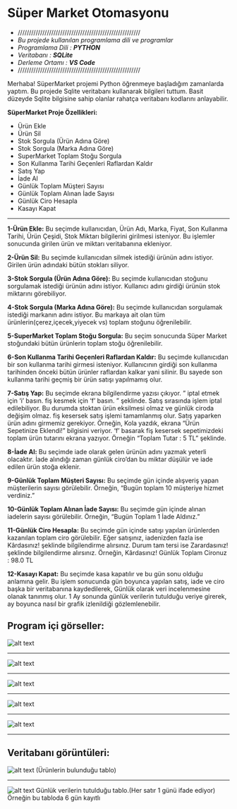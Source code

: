 # Süper Market Otomasyonu
* ///////////////////////////////////////////////////////
* *Bu projede kullanılan programlama dili ve programlar*
* *Programlama Dili : **PYTHON***
* *Veritabanı : **SQLite***
* *Derleme Ortamı : **VS Code***
* ///////////////////////////////////////////////////////

Merhaba!
SüperMarket projemi Python öğrenmeye başladığım zamanlarda yaptım. Bu projede Sqlite veritabanı kullanarak bilgileri tuttum. Basit düzeyde Sqlite bilgisine sahip olanlar rahatça veritabanı kodlarını anlayabilir.

**SüperMarket Proje Özellikleri:**
* Ürün Ekle
* Ürün Sil
* Stok Sorgula (Ürün Adına Göre)
* Stok Sorgula (Marka Adına Göre)
* SuperMarket Toplam Stoğu Sorgula
* Son Kullanma Tarihi Geçenleri Raflardan Kaldır
* Satış Yap
* İade Al
* Günlük Toplam Müşteri Sayısı
* Günlük Toplam Alınan İade Sayısı
* Günlük Ciro Hesapla
* Kasayı Kapat

-------------------------------------------------

**1-Ürün Ekle:**
Bu seçimde kullanıcıdan, Ürün Adı, Marka, Fiyat, Son Kullanma Tarihi, Ürün Çeşidi, Stok Miktarı bilgilerini girilmesi isteniyor. Bu işlemler sonucunda girilen ürün ve miktarı veritabanına ekleniyor.

**2-Ürün Sil:**
Bu seçimde kullanıcıdan silmek istediği ürünün adını istiyor. Girilen ürün adındaki bütün stokları siliyor.

**3-Stok Sorgula (Ürün Adına Göre):**
Bu seçimde kullanıcıdan stoğunu sorgulamak istediği ürünün adını istiyor. Kullanıcı adını girdiği ürünün stok miktarını görebiliyor.

**4-Stok Sorgula (Marka Adına Göre):**
Bu seçimde kullanıcıdan sorgulamak istediği markanın adını istiyor. Bu markaya ait olan tüm ürünlerin(çerez,içecek,yiyecek vs) toplam stoğunu öğrenilebilir.

**5-SuperMarket Toplam Stoğu Sorgula:**
Bu seçim sonucunda Süper Market stoğundaki bütün ürünlerin toplam stoğu öğrenilebilir.

**6-Son Kullanma Tarihi Geçenleri Raflardan Kaldır:**
Bu seçimde kullanıcıdan bir son kullanma tarihi girmesi isteniyor. Kullanıcının girdiği son kullanma tarihinden önceki bütün ürünler raflardan kalkar yani silinir. Bu sayede son kullanma tarihi geçmiş bir ürün satışı yapılmamış olur.

**7-Satış Yap:**
Bu seçimde ekrana bilgilendirme yazısı çıkıyor. ” iptal etmek için ‘i’ basın. fiş kesmek için ‘f’ basın. ” şeklinde. Satış sırasında işlem iptal edilebiliyor. Bu durumda stoktan ürün eksilmesi olmaz ve günlük ciroda değişim olmaz. fiş kesersek satış işlemi tamamlanmış olur. Satış yaparken ürün adını girmemiz gerekiyor. Örneğin, Kola yazdık, ekrana “Ürün Sepetinize Eklendi!” bilgisini veriyor. ‘f’ basarak fiş kesersek sepetimizdeki toplam ürün tutarını ekrana yazıyor. Örneğin “Toplam Tutar : 5 TL” şeklinde.

**8-İade Al:**
Bu seçimde iade olarak gelen ürünün adını yazmak yeterli olacaktır. İade alındığı zaman günlük ciro’dan bu miktar düşülür ve iade edilen ürün stoğa eklenir.

**9-Günlük Toplam Müşteri Sayısı:**
Bu seçimde gün içinde alışveriş yapan müşterilerin sayısı görülebilir. Örneğin, “Bugün toplam 10 müşteriye hizmet verdiniz.”

**10-Günlük Toplam Alınan İade Sayısı:**
Bu seçimde gün içinde alınan iadelerin sayısı görülebilir. 
Örneğin, “Bugün Toplam 1 İade Aldınız.”

**11-Günlük Ciro Hesapla:**
Bu seçimde gün içinde satışı yapılan ürünlerden kazanılan toplam ciro görülebilir. Eğer satışınız, iadenizden fazla ise Kârdasınız! şeklinde bilgilendirme alırsınız. Durum tam tersi ise Zarardasınız! şeklinde bilgilendirme alırsınız. Örneğin,
Kârdasınız!
Günlük Toplam Cironuz : 98.0 TL

**12-Kasayı Kapat:**
Bu seçimde kasa kapatılır ve bu gün sonu olduğu anlamına gelir. Bu işlem sonucunda gün boyunca yapılan satış, iade ve ciro başka bir veritabanına kaydedilerek, Günlük olarak veri incelenmesine olanak tanınmış olur. 1 Ay sonunda günlük verilerin tutulduğu veriye girerek, ay boyunca nasıl bir grafik izlenildiği gözlemlenebilir.

## Program içi görseller:

![alt text](https://raw.githubusercontent.com/serdarsari/Projelerim/master/S%C3%BCper%20Market%20Otomasyonu/images/1.jpg)

-------------------------------------------------

![alt text](https://raw.githubusercontent.com/serdarsari/Projelerim/master/S%C3%BCper%20Market%20Otomasyonu/images/2.jpg)

-------------------------------------------------

![alt text](https://raw.githubusercontent.com/serdarsari/Projelerim/master/S%C3%BCper%20Market%20Otomasyonu/images/3.jpg)

-------------------------------------------------

![alt text](https://raw.githubusercontent.com/serdarsari/Projelerim/master/S%C3%BCper%20Market%20Otomasyonu/images/4.jpg)

-------------------------------------------------

![alt text](https://raw.githubusercontent.com/serdarsari/Projelerim/master/S%C3%BCper%20Market%20Otomasyonu/images/5.jpg)

-------------------------------------------------

## Veritabanı görüntüleri:

![alt text](https://raw.githubusercontent.com/serdarsari/Projelerim/master/S%C3%BCper%20Market%20Otomasyonu/images/s1.jpg)
(Ürünlerin bulunduğu tablo)

-------------------------------------------------

![alt text](https://raw.githubusercontent.com/serdarsari/Projelerim/master/S%C3%BCper%20Market%20Otomasyonu/images/s2.jpg)
Günlük verilerin tutulduğu tablo.(Her satır 1 günü ifade ediyor) Örneğin bu tabloda 6 gün kayıtlı

